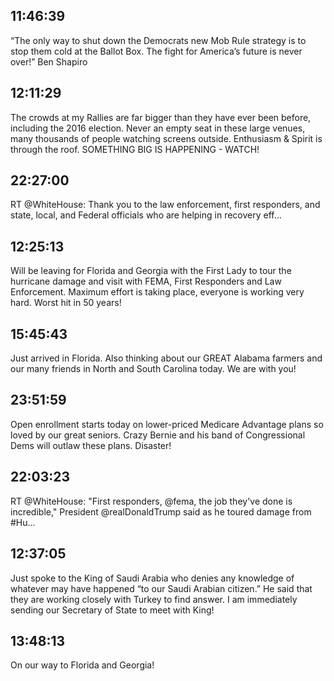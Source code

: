 ## 11:46:39
“The only way to shut down the Democrats new Mob Rule strategy is to stop them cold at the Ballot Box. The fight for America’s future is never over!” Ben Shapiro
## 12:11:29
The crowds at my Rallies are far bigger than they have ever been before, including the 2016 election. Never an empty seat in these large venues, many thousands of people watching screens outside. Enthusiasm &amp; Spirit is through the roof. SOMETHING BIG IS HAPPENING - WATCH!
## 22:27:00
RT @WhiteHouse: Thank you to the law enforcement, first responders, and state, local, and Federal officials who are helping in recovery eff…
## 12:25:13
Will be leaving for Florida and Georgia with the First Lady to tour the hurricane damage and visit with FEMA, First Responders and Law Enforcement. Maximum effort is taking place, everyone is working very hard. Worst hit in 50 years!
## 15:45:43
Just arrived in Florida. Also thinking about our GREAT Alabama farmers and our many friends in North and South Carolina today. We are with you!
## 23:51:59
Open enrollment starts today on lower-priced Medicare Advantage plans so loved by our great seniors. Crazy Bernie and his band of Congressional Dems will outlaw these plans. Disaster!
## 22:03:23
RT @WhiteHouse: "First responders, @fema, the job they've done is incredible," President @realDonaldTrump said as he toured damage from #Hu…
## 12:37:05
Just spoke to the King of Saudi Arabia who denies any knowledge of whatever may have happened “to our Saudi Arabian citizen.” He said that they are working closely with Turkey to find answer. I am immediately sending our Secretary of State to meet with King!
## 13:48:13
On our way to Florida and Georgia!
